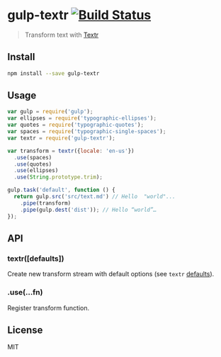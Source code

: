 # gulp-textr [![Build Status][travis-image]][travis-url]

> Transform text with [Textr][textr]

## Install

```sh
npm install --save gulp-textr
```

## Usage

```js
var gulp = require('gulp');
var ellipses = require('typographic-ellipses');
var quotes = require('typographic-quotes');
var spaces = require('typographic-single-spaces');
var textr = require('gulp-textr');

var transform = textr({locale: 'en-us'})
  .use(spaces)
  .use(quotes)
  .use(ellipses)
  .use(String.prototype.trim);

gulp.task('default', function () {
  return gulp.src('src/text.md') // Hello  "world"...
    .pipe(transform)
    .pipe(gulp.dest('dist')); // Hello “world”…
});
```

## API

### textr([defaults])

Create new transform stream with default options (see `textr` [defaults][textr-defaults]).

### .use(...fn)

Register transform function.

## License

MIT

[travis-url]: https://travis-ci.org/andrepolischuk/gulp-textr
[travis-image]: https://travis-ci.org/andrepolischuk/gulp-textr.svg?branch=master

[textr]: https://github.com/shuvalov-anton/textr
[textr-defaults]: https://github.com/shuvalov-anton/textr#textrdefaults
